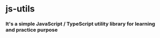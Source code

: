 # js-utils

### It's a simple JavaScript / TypeScript utility library for learning and practice purpose